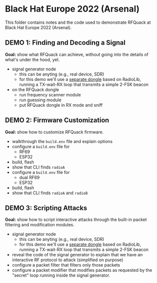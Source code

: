# Black Hat Europe 2022 (Arsenal)

This folder contains notes and the code used to demonstrate RFQuack at Black Hat Europe 2022 (Arsenal).

## DEMO 1: Finding and Decoding a Signal

**Goal:** show what RFQuack can achieve, without going into the details of what's under the hood, yet.

- signal generator node
  - this can be anyting (e.g., real device, SDR)
  - for this demo we'll use a [separate dongle](sig-gen/) based on RadioLib, running a TX-wait-RX loop that transmits a simple 2-FSK beacon
- on the RFQuack dongle
  - run frequency scanner module
  - run guessing module
  - put RFQuack dongle in RX mode and sniff

## DEMO 2: Firmware Customization

**Goal:** show how to customize RFQuack firmware.

- walkthrough the `build.env` file and explain options
- configure a `build.env` file for
  - RF69
  - ESP32
- build, flash
- show that CLI finds `radioA`
- configure a `build.env` file for
  - dual RF69
  - ESP32
- build, flash
- show that CLI finds `radioA` and `radioB`

## DEMO 3: Scripting Attacks

**Goal:** show how to script interactive attacks through the built-in packet filtering and modification modules.

- signal generator node
  - this can be anyting (e.g., real device, SDR)
  - for this demo we'll use a [separate dongle](sig-gen/) based on RadioLib, running a TX-wait-RX loop that transmits a simple 2-FSK beacon
- reveal the code of the signal generator to explain that we have an interactive RF protocol to attack (simplified on purpose)
- configure a packet filter that filters only those packets
- configure a packet modifier that modifies packets as requested by the "secret" loop running inside the signal generator.
